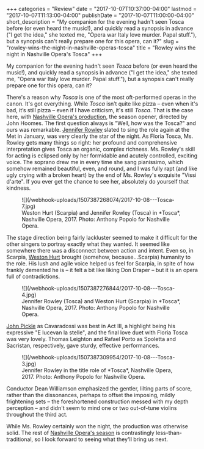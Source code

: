 +++
categories = "Review"
date = "2017-10-07T10:37:00-04:00"
lastmod = "2017-10-07T11:13:00-04:00"
publishDate = "2017-10-07T11:00:00-04:00"
short_description = "My companion for the evening hadn't seen Tosca before (or even heard the music!), and quickly read a synopsis in advance (\"I get the idea,\" she texted me, \"Opera war Italy love murder. Papal stuff.\"), but a synopsis can't really prepare one for this opera, can it?"
slug = "rowley-wins-the-night-in-nashville-operas-tosca"
title = "Rowley wins the night in Nashville Opera&#039;s Tosca"
+++

My companion for the evening hadn't seen *Tosca* before (or even heard the music!), and quickly read a synopsis in advance ("I get the idea," she texted me, "Opera war Italy love murder. Papal stuff."), but a synopsis can't really prepare one for this opera, can it? 

There's a reason why *Tosca* is one of the most oft-performed operas in the canon. It's got everything. While *Tosca* isn’t quite like pizza – even when it's bad, it’s still pizza – even if I have criticism, it's still *Tosca*. That is the case here, with [Nashville Opera's production](http://www.nashvilleopera.org/tosca-copy/), the season opener, directed by John Hoomes. The first question always is "Well, how was the Tosca?" and ours was remarkable. [Jennifer Rowley](/talking-with-singers-jennifer-rowley/) slated to sing the role again at the Met in January, was very clearly the star of the night. As Floria Tosca, Ms. Rowley gets many things so right: her profound and comprehensive interpretation gives Tosca an organic, complex richness. Ms. Rowley's skill for acting is eclipsed only by her formidable and acutely controlled, exciting voice. The soprano drew me in every time she sang pianissimo, which somehow remained beautiful, even, and round, and I was fully rapt (and like ugly crying with a broken heart) by the end of Ms. Rowley's exquisite "Vissi d'arte". If you ever get the chance to see her, absolutely do yourself that kindness.

<figure data-type="image">
![](/webhook-uploads/1507387268074/2017-10-08---Tosca-7.jpg)
<figcaption>Weston Hurt (Scarpia) and Jennifer Rowley (Tosca) in *Tosca*, Nashville Opera, 2017. Photo: Anthony Popolo for Nashville Opera.</figcaption>
</figure>

The stage direction being fairly lackluster seemed to make it difficult for the other singers to portray exactly what they wanted. It seemed like somewhere there was a disconnect between action and intent. Even so, in Scarpia, [Weston Hurt](/scene/people/weston-hurt/) brought (somehow, because…Scarpia) humanity to the role. His lush and agile voice helped us feel for Scarpia, in spite of how frankly demented he is – it felt a bit like liking Don Draper – but it is an opera full of contradictions. 

<figure data-type="image">
![](/webhook-uploads/1507387276844/2017-10-08---Tosca-4.jpg)
<figcaption>Jennifer Rowley (Tosca) and Weston Hurt (Scarpia) in *Tosca*, Nashville Opera, 2017. Photo: Anthony Popolo for Nashville Opera.</figcaption>
</figure>

[John Pickle](/scene/people/john-pickle/) as Cavaradossi was best in Act III, a highlight being his expressive "E lucevan la stelle", and the final love duet with Floria Tosca was very lovely. Thomas Leighton and Rafael Porto as Spoletta and Sacristan, respectively, gave sturdy,
effective performances. 

<figure data-type="image">
![](/webhook-uploads/1507387309954/2017-10-08---Tosca-3.jpg)
<figcaption>Jennifer Rowley in the title role of *Tosca*, Nashville Opera, 2017. Photo: Anthony Popolo for Nashville Opera.</figcaption>
</figure>

Conductor Dean Williamson emphasized the gentler, lilting parts of score, rather than the dissonances, perhaps to offset the imposing, mildly frightening sets – the foreshortened construction messed with my depth perception – and didn't seem to mind one or two out-of-tune violins throughout the third act.

While Ms. Rowley certainly won the night, the production was otherwise solid. The rest of [Nashville Opera's season](http://www.nashvilleopera.org/201718overview) is contrastingly less-than-traditional, so I look forward to seeing what they'll bring us next.
